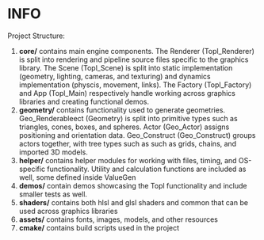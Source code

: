 # INFO

Project Structure:

1. **core/** contains main engine components. The Renderer (Topl_Renderer) is split into rendering and pipeline source files specific to the graphics library. The Scene (Topl_Scene) is split into static implementation (geometry, lighting, cameras, and texturing) and dynamics implementation (physcis, movement, links). The Factory (Topl_Factory) and App (Topl_Main) respectively handle working across graphics libraries and creating functional demos.
2. **geometry/** contains functionality used to generate geometries. Geo_Renderableect (Geometry) is split into primitive types such as triangles, cones, boxes, and spheres. Actor (Geo_Actor) assigns positioning and orientation data. Geo_Construct (Geo_Construct) groups actors together, with tree types such as such as grids, chains, and imported 3D models.
3. **helper/** contains helper modules for working with files, timing, and OS-specific functionality. Utility and calculation functions are included as well, some defined inside ValueGen
4. **demos/** contain demos showcasing the Topl functionality and include smaller tests as well.
5. **shaders/** contains both hlsl and glsl shaders and common  that can be used across graphics libraries
6. **assets/** contains fonts, images, models, and other resources
7. **cmake/** contains build scripts used in the project